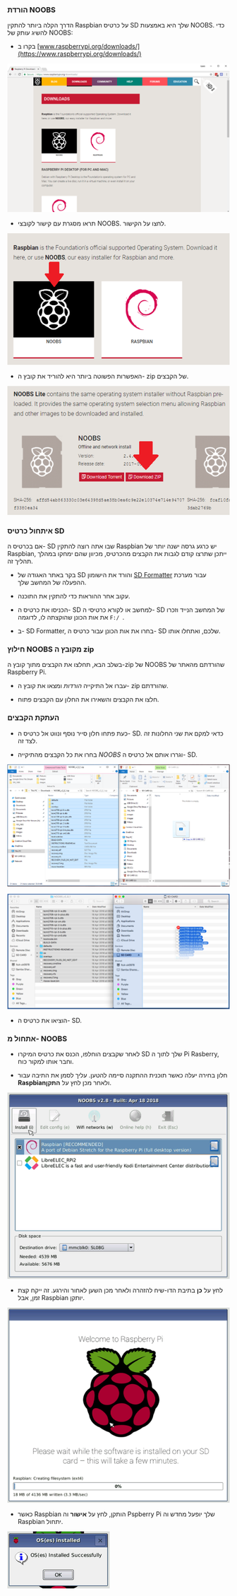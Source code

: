 ### הורדת NOOBS

הדרך הקלה ביותר להתקין Raspbian על כרטיס SD שלך היא באמצעות NOOBS. כדי להשיג עותק של NOOBS:

+ בקרו ב [www.raspberrypi.org/downloads/](https://www.raspberrypi.org/downloads/)

![דף הורדות](images/downloads-page.png)

+ תראו מסגרת עם קישור לקובצי NOOBS. לחצו על הקישור.

![לחץ על NOOBS](images/click-noobs.png)

+ האפשרות הפשוטה ביותר היא להוריד את קובץ ה- zip של הקבצים.

![הורד zip](images/download-zip.png)

### איתחול כרטיס SD

אם בכרטיס ה- SD שבו אתה רוצה להתקין Raspbian יש כרגע גרסה ישנה יותר של Raspbian, ייתכן שתרצו קודם לגבות את הקבצים מהכרטיס, מכיוון שהם ימחקו במהלך תהליך זה.

+ בקר באתר האגודה של SD והורד את הישומון [SD Formatter](https://www.sdcard.org/downloads/formatter_4/index.html) עבור מערכת ההפעלה של המחשב שלך.

+ עקוב אחר ההוראות כדי להתקין את התוכנה.

+ הכניסו את כרטיס ה- SD למחשב או לקורא כרטיסי ה- SD של המחשב הנייד וזכרו את אות הכונן שהוקצתה לו, לדוגמה `F:/ `.

+ ב- SD Formatter, בחרו את אות הכונן עבור כרטיס ה- SD שלכם, ואתחלו אותו.

### חילוץ NOOBS מקובץ ה zip

בשלב הבא, תחלצו את הקבצים מתוך קובץ ה-zip של NOOBS שהורדתם מהאתר של Raspberry Pi.

+ עברו אל התיקייה *הורדות* ומצאו את קובץ ה- zip שהורדתם.

+ חלצו את הקבצים והשאירו את החלון עם הקבצים פתוח.

### העתקת הקבצים

+ כעת פתחו חלון סייר נוסף ונווט אל כרטיס ה- SD. כדאי למקם את שני החלונות זה לצד זה.

+ בחרו את כל הקבצים מהתיקייה *NOOBS* וגררו אותם אל כרטיס ה- SD.

![חלונות עותק](images/copy3.png)

![להעתיק macos](images/macos_copy.png)

+ הוציאו את כרטיס ה- SD.

### אתחול מ- NOOBS

+ לאחר שקבצים הוחלפו, הכנס את כרטיס המיקרו SD שלך לתוך ה Pi Rasberry, וחבר אותו למקור כוח.

+ חלון בחירה יעלה כאשר תוכנית ההתקנה סיימה להטען. עליך לסמן את התיבה עבור **Raspbian**ולאחר מכן לחץ על **התקן**.

![להתקין](images/install.png)

+ לחץ על **כן** בתיבת הדו-שיח להזהרה ולאחר מכן השען לאחור והירגע. זה ייקח קצת זמן, אבל Raspbian יותקן.

![התקנה](images/installing.png)

+ כאשר Raspbian הותקן, לחץ על **אישור** וה Pspberry Pi שלך יופעל מחדש וה Raspbian יתחול.

![מוּתקָן](images/installed.png)